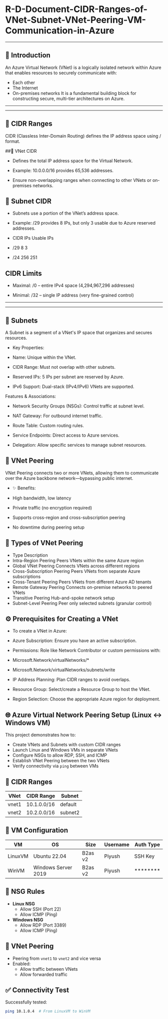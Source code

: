 # R-D-Document-CIDR-Ranges-of-VNet-Subnet-VNet-Peering-VM-Communication-in-Azure
---
## 📘 Introduction
An Azure Virtual Network (VNet) is a logically isolated network within Azure that enables resources to securely communicate with:
- Each other
- The Internet
- On-premises networks
It is a fundamental building block for constructing secure, multi-tier architectures on Azure.
---

---
## 📐 CIDR Ranges
CIDR (Classless Inter-Domain Routing) defines the IP address space using <IP address>/<prefix length> format.

##🔹 VNet CIDR
- Defines the total IP address space for the Virtual Network.

- Example: 10.0.0.0/16 provides 65,536 addresses.

- Ensure non-overlapping ranges when connecting to other VNets or on-premises networks.

## 🔹 Subnet CIDR
- Subnets use a portion of the VNet’s address space.

- Example: /29 provides 8 IPs, but only 3 usable due to Azure reserved addresses.

- CIDR     	IPs	   Usable IPs
- /29	      8	     3
- /24	      256	   251

## CIDR Limits
- Maximal: /0 – entire IPv4 space (4,294,967,296 addresses)

- Minimal: /32 – single IP address (very fine-grained control)
---

---
## 🧱 Subnets
A Subnet is a segment of a VNet's IP space that organizes and secures resources.

- Key Properties:
- Name: Unique within the VNet.

- CIDR Range: Must not overlap with other subnets.

- Reserved IPs: 5 IPs per subnet are reserved by Azure.

- IPv6 Support: Dual-stack (IPv4/IPv6) VNets are supported.

Features & Associations:
- Network Security Groups (NSGs): Control traffic at subnet level.

- NAT Gateway: For outbound internet traffic.

- Route Table: Custom routing rules.

- Service Endpoints: Direct access to Azure services.

- Delegation: Allow specific services to manage subnet resources.

## 🔗 VNet Peering
VNet Peering connects two or more VNets, allowing them to communicate over the Azure backbone network—bypassing public internet.

- ✨ Benefits:
- High bandwidth, low latency

- Private traffic (no encryption required)

- Supports cross-region and cross-subscription peering

- No downtime during peering setup

## 🧩 Types of VNet Peering
- Type	                         Description
- Intra-Region Peering	         Peers VNets within the same Azure region
- Global VNet Peering	           Connects VNets across different regions
- Cross-Subscription Peering	   Peers VNets from separate Azure subscriptions
- Cross-Tenant Peering	         Peers VNets from different Azure AD tenants
- Remote Gateway Peering	       Connects on-premise networks to peered VNets
- Transitive Peering	           Hub-and-spoke network setup
- Subnet-Level Peering	         Peer only selected subnets (granular control)

## ⚙️ Prerequisites for Creating a VNet
- To create a VNet in Azure:

- Azure Subscription: Ensure you have an active subscription.

- Permissions: Role like Network Contributor or custom permissions with:

- Microsoft.Network/virtualNetworks/*

- Microsoft.Network/virtualNetworks/subnets/write

- IP Address Planning: Plan CIDR ranges to avoid overlaps.

- Resource Group: Select/create a Resource Group to host the VNet.

- Region Selection: Choose the appropriate Azure region for deployment.



##  🌐 Azure Virtual Network Peering Setup (Linux ↔ Windows VM)

This project demonstrates how to:
- Create VNets and Subnets with custom CIDR ranges
- Launch Linux and Windows VMs in separate VNets
- Configure NSGs to allow RDP, SSH, and ICMP
- Establish VNet Peering between the two VNets
- Verify connectivity via `ping` between VMs

## 📌 CIDR Ranges

| VNet   | CIDR Range   | Subnet        |
|--------|--------------|---------------|
| vnet1  | 10.1.0.0/16  | default       |
| vnet2  | 10.2.0.0/16  | subnet2       |

## 🔧 VM Configuration

| VM       | OS                       | Size             | Username | Auth Type |
|----------|--------------------------|------------------|----------|-----------|
| LinuxVM  | Ubuntu 22.04             | B2as v2          | Piyush   | SSH Key   |
| WinVM    | Windows Server 2019      | B2as v2          | Piyush   | ********  |

## 🔐 NSG Rules

- **Linux NSG**
  - Allow SSH (Port 22)
  - Allow ICMP (Ping)
- **Windows NSG**
  - Allow RDP (Port 3389)
  - Allow ICMP (Ping)

## 🔗 VNet Peering

- Peering from `vnet1` to `vnet2` and vice versa
- Enabled:
  - Allow traffic between VNets
  - Allow forwarded traffic

## ✅ Connectivity Test

Successfully tested:
```bash
ping 10.1.0.4  # From LinuxVM to WinVM
